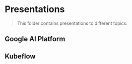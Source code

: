 # Presentations

> This folder contains presentations to different topics.

## 

## Google AI Platform

## Kubeflow